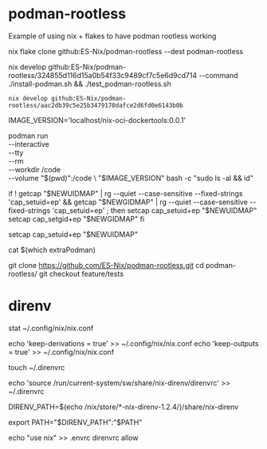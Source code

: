 # podman-rootless
Example of using nix + flakes to have podman rootless working



nix flake clone github:ES-Nix/podman-rootless --dest podman-rootless

nix develop github:ES-Nix/podman-rootless/324855d116d15a0b54f33c9489cf7c5e6d9cd714 --command ./install-podman.sh && ./test_podman-rootless.sh


`nix develop github:ES-Nix/podman-rootless/aac2db39c5e25b3479170dafce2d6fd0e6143b0b`



IMAGE_VERSION='localhost/nix-oci-dockertools:0.0.1'

podman run \
--interactive \
--tty \
--rm \
--workdir /code \
--volume "$(pwd)":/code \
"$IMAGE_VERSION" bash -c "sudo ls -al && id"



if ! getcap "$NEWUIDMAP" | rg --quiet --case-sensitive --fixed-strings 'cap_setuid=ep' && getcap "$NEWGIDMAP" | rg --quiet --case-sensitive --fixed-strings 'cap_setuid=ep' ; then
  setcap cap_setuid+ep "$NEWUIDMAP"
  setcap cap_setgid+ep "$NEWGIDMAP"
fi

setcap cap_setuid+ep "$NEWUIDMAP"

cat $(which extraPodman)

git clone https://github.com/ES-Nix/podman-rootless.git
cd podman-rootless/
git checkout feature/tests



# direnv


stat ~/.config/nix/nix.conf

echo 'keep-derivations = true' >> ~/.config/nix/nix.conf
echo 'keep-outputs = true' >> ~/.config/nix/nix.conf    

touch ~/.direnvrc                     

echo 'source /run/current-system/sw/share/nix-direnv/direnvrc' >> ~/.direnvrc

DIRENV_PATH=$(echo /nix/store/*-nix-direnv-1.2.4/)/share/nix-direnv

export PATH="$DIRENV_PATH":"$PATH"

echo "use nix" >> .envrc
direnvrc allow
